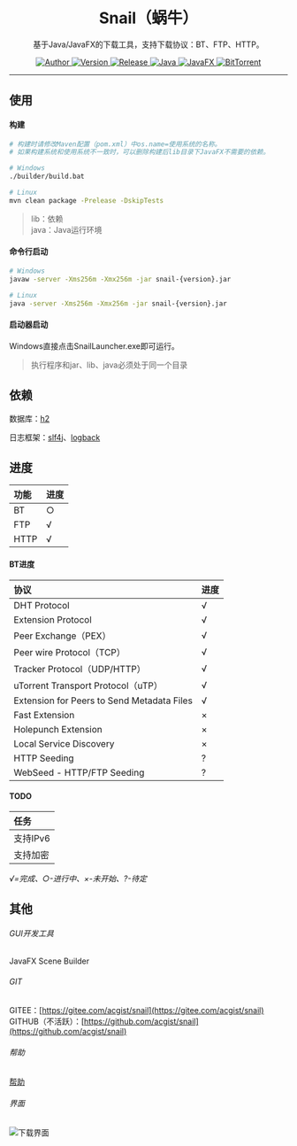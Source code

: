 <h1 align="center">Snail（蜗牛）</h1>

<p align="center">
基于Java/JavaFX的下载工具，支持下载协议：BT、FTP、HTTP。
</p>

<p align="center">
	<a target="_blank" href="https://www.acgist.com">
		<img alt="Author" src="https://img.shields.io/badge/Author-acgist-red.svg?style=flat-square" />
	</a>
	<a target="_blank" href="https://gitee.com/acgist/snail">
		<img alt="Version" src="https://img.shields.io/badge/Version-1.1.0-blue.svg?style=flat-square" />
	</a>
	<a target="_blank" href="https://gitee.com/acgist/snail/releases/v1.0.2">
		<img alt="Release" src="https://img.shields.io/badge/Release-1.0.2-blueviolet.svg?style=flat-square" />
	</a>
	<a target="_blank" href="https://openjdk.java.net/">
		<img alt="Java" src="https://img.shields.io/badge/Java-11-yellow.svg?style=flat-square" />
	</a>
	<a target="_blank" href="https://openjfx.io/">
		<img alt="JavaFX" src="https://img.shields.io/badge/JavaFX-11-green.svg?style=flat-square" />
	</a>
	<a target="_blank" href="https://www.bittorrent.org/beps/bep_0000.html">
		<img alt="BitTorrent" src="https://img.shields.io/badge/BitTorrent-BEP-orange.svg?style=flat-square" />
	</a>
</p>

----

## 使用

#### 构建

```bash
# 构建时请修改Maven配置（pom.xml）中os.name=使用系统的名称。
# 如果构建系统和使用系统不一致时，可以删除构建后lib目录下JavaFX不需要的依赖。

# Windows
./builder/build.bat

# Linux
mvn clean package -Prelease -DskipTests
```

> lib：依赖  
> java：Java运行环境

#### 命令行启动

```bash
# Windows
javaw -server -Xms256m -Xmx256m -jar snail-{version}.jar

# Linux
java -server -Xms256m -Xmx256m -jar snail-{version}.jar
```

#### 启动器启动

Windows直接点击SnailLauncher.exe即可运行。

> 执行程序和jar、lib、java必须处于同一个目录

## 依赖

数据库：[h2](http://www.h2database.com)

日志框架：[slf4j](https://www.slf4j.org/)、[logback](https://logback.qos.ch/)

## 进度

|功能|进度|
|:-|:-|
|BT|○|
|FTP|√|
|HTTP|√|

#### BT进度

|协议|进度|
|:-|:-|
|DHT Protocol|√|
|Extension Protocol|√|
|Peer Exchange（PEX）|√|
|Peer wire Protocol（TCP）|√|
|Tracker Protocol（UDP/HTTP）|√|
|uTorrent Transport Protocol（uTP）|√|
|Extension for Peers to Send Metadata Files|√|
|Fast Extension|×|
|Holepunch Extension|×|
|Local Service Discovery|×|
|HTTP Seeding|?|
|WebSeed - HTTP/FTP Seeding|?|

#### TODO

|任务|
|:-|
|支持IPv6|
|支持加密|

*√=完成、○-进行中、×-未开始、?-待定*

## 其他

###### GUI开发工具

JavaFX Scene Builder

###### GIT

GITEE：[https://gitee.com/acgist/snail](https://gitee.com/acgist/snail)  
GITHUB（不活跃）：[https://github.com/acgist/snail](https://github.com/acgist/snail)

###### 帮助
[帮助](./HELP.md)

###### 界面
![下载界面](https://static.acgist.com/resources/images/snail.png "下载界面")